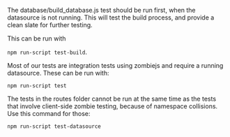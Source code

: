 The database/build_database.js test should be run first, when
the datasource is not running. This will test the build 
process, and provide a clean slate for further testing.

This can be run with 

`npm run-script test-build`.

Most of our tests are integration tests using zombiejs and 
require a running datasource. These can be run with:

`npm run-script test`

The tests in the routes folder cannot be run at the same time
as the tests that involve client-side zombie testing, because
of namespace collisions. Use this command for those:

`npm run-script test-datasource`
